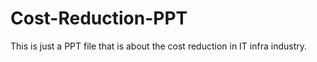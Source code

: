 # Cost-Reduction-PPT

This is just a PPT file that is about the cost reduction in IT infra industry.

